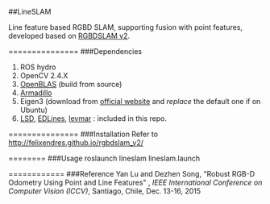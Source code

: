 ##LineSLAM

Line feature based RGBD SLAM, supporting fusion with point features, developed based on [RGBDSLAM v2](http://felixendres.github.io/rgbdslam_v2/). 

===============
###Dependencies
1. ROS hydro
2. OpenCV 2.4.X
3. [OpenBLAS](http://www.openblas.net/) (build from source)
4. [Armadillo](http://arma.sourceforge.net/)
5. Eigen3 (download from [official website](http://eigen.tuxfamily.org/index.php?title=Main_Page) and *replace* the default one if on Ubuntu)
6. [LSD](http://www.ipol.im/pub/art/2012/gjmr-lsd/), [EDLines](http://ceng.anadolu.edu.tr/CV/downloads/downloads.aspx), [levmar](http://users.ics.forth.gr/~lourakis/levmar/) : included in this repo.

===============
###Installation
Refer to http://felixendres.github.io/rgbdslam_v2/

========
###Usage
roslaunch lineslam lineslam.launch

============
###Reference
Yan Lu and Dezhen Song, "Robust RGB-D Odometry Using Point and Line Features" , *IEEE International Conference on Computer Vision (ICCV)*, Santiago, Chile, Dec. 13-16, 2015
